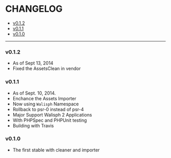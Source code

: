 # CHANGELOG
 - [v0.1.2](#v012)
 - [v0.1.1](#v011)
 - [v0.1.0](#v010)

* * *

### v0.1.2
- As of Sept 13, 2014
- Fixed the AssetsClean in vendor
### v0.1.1
- As of Sept. 10, 2014.
- Enchance the Assets Importer
- Now using `Walisph` Namespace
- Rollback to psr-0 instead of psr-4
- Major Support Walisph 2 Applications
- With PHPSpec and PHPUnit testing
- Building with Travis
### v0.1.0
- The first stable with cleaner and importer
